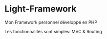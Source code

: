 # Light-Framework
Mon Framework personnel développé en PHP

Les fonctionnalités sont simples:
MVC & Routing
